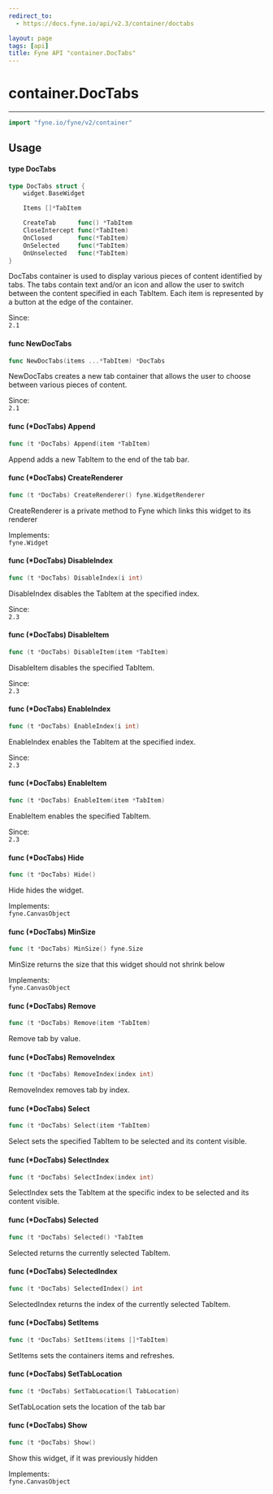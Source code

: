 ```yaml
---
redirect_to:
  - https://docs.fyne.io/api/v2.3/container/doctabs

layout: page
tags: [api]
title: Fyne API "container.DocTabs"
---
```



# container.DocTabs
---
```go
import "fyne.io/fyne/v2/container"
```

## Usage

#### type DocTabs

```go
type DocTabs struct {
	widget.BaseWidget

	Items []*TabItem

	CreateTab      func() *TabItem
	CloseIntercept func(*TabItem)
	OnClosed       func(*TabItem)
	OnSelected     func(*TabItem)
	OnUnselected   func(*TabItem)
}
```

DocTabs container is used to display various pieces of content identified by tabs. The tabs contain text and/or an icon and allow the user to switch between the content specified in each TabItem. Each item is represented by a button at the edge of the container.


<div class="since">Since: <code>
2.1</code></div>

#### func  NewDocTabs

```go
func NewDocTabs(items ...*TabItem) *DocTabs
```
NewDocTabs creates a new tab container that allows the user to choose between various pieces of content.


<div class="since">Since: <code>
2.1</code></div>

#### func (*DocTabs) Append

```go
func (t *DocTabs) Append(item *TabItem)
```
Append adds a new TabItem to the end of the tab bar.

#### func (*DocTabs) CreateRenderer

```go
func (t *DocTabs) CreateRenderer() fyne.WidgetRenderer
```
CreateRenderer is a private method to Fyne which links this widget to its renderer


<div class="implements">Implements: <code>
fyne.Widget</code></div>

#### func (*DocTabs) DisableIndex

```go
func (t *DocTabs) DisableIndex(i int)
```
DisableIndex disables the TabItem at the specified index.


<div class="since">Since: <code>
2.3</code></div>

#### func (*DocTabs) DisableItem

```go
func (t *DocTabs) DisableItem(item *TabItem)
```
DisableItem disables the specified TabItem.


<div class="since">Since: <code>
2.3</code></div>

#### func (*DocTabs) EnableIndex

```go
func (t *DocTabs) EnableIndex(i int)
```
EnableIndex enables the TabItem at the specified index.


<div class="since">Since: <code>
2.3</code></div>

#### func (*DocTabs) EnableItem

```go
func (t *DocTabs) EnableItem(item *TabItem)
```
EnableItem enables the specified TabItem.


<div class="since">Since: <code>
2.3</code></div>

#### func (*DocTabs) Hide

```go
func (t *DocTabs) Hide()
```
Hide hides the widget.


<div class="implements">Implements: <code>
fyne.CanvasObject</code></div>

#### func (*DocTabs) MinSize

```go
func (t *DocTabs) MinSize() fyne.Size
```
MinSize returns the size that this widget should not shrink below


<div class="implements">Implements: <code>
fyne.CanvasObject</code></div>

#### func (*DocTabs) Remove

```go
func (t *DocTabs) Remove(item *TabItem)
```
Remove tab by value.

#### func (*DocTabs) RemoveIndex

```go
func (t *DocTabs) RemoveIndex(index int)
```
RemoveIndex removes tab by index.

#### func (*DocTabs) Select

```go
func (t *DocTabs) Select(item *TabItem)
```
Select sets the specified TabItem to be selected and its content visible.

#### func (*DocTabs) SelectIndex

```go
func (t *DocTabs) SelectIndex(index int)
```
SelectIndex sets the TabItem at the specific index to be selected and its content visible.

#### func (*DocTabs) Selected

```go
func (t *DocTabs) Selected() *TabItem
```
Selected returns the currently selected TabItem.

#### func (*DocTabs) SelectedIndex

```go
func (t *DocTabs) SelectedIndex() int
```
SelectedIndex returns the index of the currently selected TabItem.

#### func (*DocTabs) SetItems

```go
func (t *DocTabs) SetItems(items []*TabItem)
```
SetItems sets the containers items and refreshes.

#### func (*DocTabs) SetTabLocation

```go
func (t *DocTabs) SetTabLocation(l TabLocation)
```
SetTabLocation sets the location of the tab bar

#### func (*DocTabs) Show

```go
func (t *DocTabs) Show()
```
Show this widget, if it was previously hidden


<div class="implements">Implements: <code>
fyne.CanvasObject</code></div>
